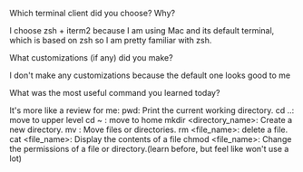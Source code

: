 Which terminal client did you choose? Why?

I choose zsh + iterm2 because I am using Mac and its default terminal, which is based on zsh so I am pretty familiar with zsh.

What customizations (if any) did you make?

I don't make any customizations because the default one looks good to me

What was the most useful command you learned today?

It's more like a review for me:
pwd: Print the current working directory.
cd ..: move to upper level
cd ~ : move to home 
mkdir <directory_name>: Create a new directory.
mv <source> <destination>: Move files or directories.
rm <file_name>: delete a file.
cat <file_name>: Display the contents of a file
chmod <permissions> <file_name>: Change the permissions of a file or directory.(learn before, but feel like won't use a lot)
